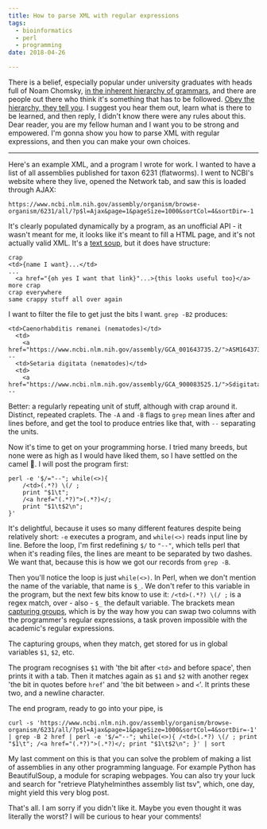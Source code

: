 ```yaml
---
title: How to parse XML with regular expressions
tags:
  - bioinformatics
  - perl
  - programming
date: 2018-04-26

---
```


There is a belief, especially popular under university graduates with heads full of Noam Chomsky, [in the inherent hierarchy of grammars](https://en.wikipedia.org/wiki/Chomsky_hierarchy), and there are people out there who think it's something that has to be followed. [Obey the hierarchy, they tell you](https://stackoverflow.com/a/1732454). I suggest you hear them out, learn what is there to be learned, and then reply, I didn't know there were any rules about this. Dear reader, you are my fellow human and I want you to be strong and empowered. I'm gonna show you how to parse XML with regular expressions, and then you can make your own choices.

---

Here's an example XML, and a program I wrote for work. I wanted to have a list of all assemblies published for taxon 6231 (flatworms). I went to NCBI's website where they live, opened the Network tab, and saw this is loaded through AJAX:

    https://www.ncbi.nlm.nih.gov/assembly/organism/browse-organism/6231/all/?p$l=Ajax&page=1&pageSize=1000&sortCol=4&sortDir=-1

It's clearly populated dynamically by a program, as an unofficial API - it wasn't meant for me, it looks like it's meant to fill a HTML page, and it's not actually valid XML. It's a [text soup](http://ergoemacs.org/emacs/elisp_text-soup_automation.html), but it does have structure:

    crap
    <td>{name I want}...</td>
    ...
      <a href="{oh yes I want that link}"...>{this looks useful too}</a>
    more crap
    crap everywhere
    same crappy stuff all over again

I want to filter the file to get just the bits I want. `grep -B2` produces:  

	<td>Caenorhabditis remanei (nematodes)</td>
	  <td>
		<a href="https://www.ncbi.nlm.nih.gov/assembly/GCA_001643735.2/">ASM164373v2</a>
	--
	  <td>Setaria digitata (nematodes)</td>
	  <td>
		<a href="https://www.ncbi.nlm.nih.gov/assembly/GCA_900083525.1/">Sdigitata</a>
	--

Better: a regularly repeating unit of stuff, although with crap around it. Distinct, repeated craplets. The `-A` and `-B` flags to `grep` mean lines after and lines before, and get the tool to produce entries like that, with `--` separating the units.

Now it's time to get on your programming horse. I tried many breeds, but none were as high as I would have liked them, so I have settled on the camel &#128043;. I will post the program first:

	perl -e '$/="--"; while(<>){ 
		/<td>(.*?) \(/ ;
		print "$1\t"; 
		/<a href="(.*?)">(.*?)</; 
		print "$1\t$2\n"; 
	}'



It's delightful, because it uses so many different features despite being relatively short: `-e` executes a program, and `while(<>)` reads input line by line. Before the loop, I'm first redefining `$/` to `"--"`, which tells perl that when it's reading files, the lines are meant to be separated by two dashes.  We want that, because this is how we got our records from `grep -B`. 

Then you'll notice the loop is just `while(<>)`. In Perl, when we don't mention the name of the variable, that name is `$_`. We don't refer to this variable in the program, but the next few bits know to use it: `/<td>(.*?) \(/ ;` is a regex match, over - also - `$_` the default variable. The brackets mean [capturing groups](https://en.wiktionary.org/wiki/capturing_group), which is by the way how you can swap two columns with the programmer's regular expressions, a task proven impossible with the academic's regular expressions.

The capturing groups, when they match, get stored for us in global variables `$1`, `$2`, etc.

The program recognises `$1` with 'the bit after `<td>` and before space', then prints it with a tab. Then it matches again as `$1` and `$2` with another regex 'the bit in quotes before `href`' and 'the bit between `>` and `<`'. It prints these two, and a newline character.

The end program, ready to go into your pipe, is

    curl -s 'https://www.ncbi.nlm.nih.gov/assembly/organism/browse-organism/6231/all/?p$l=Ajax&page=1&pageSize=1000&sortCol=4&sortDir=-1' | grep -B 2 href | perl -e '$/="--"; while(<>){ /<td>(.*?) \(/ ; print "$1\t"; /<a href="(.*?)">(.*?)</; print "$1\t$2\n"; }' | sort

My last comment on this is that you can solve the problem of making a list of assemblies in any other programming language. For example Python has BeautifulSoup, a module for scraping webpages. You can also try your luck and search for "retrieve Platyhelminthes assembly list tsv", which, one day, might yield this very blog post.

That's all. I am sorry if you didn't like it. Maybe you even thought it was literally the worst? I will be curious to hear your comments! 

